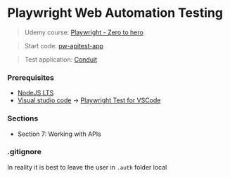 # Playwright Web Automation Testing
> Udemy course: [Playwright - Zero to hero](https://www.udemy.com/course/playwright-from-zero-to-hero/learn/lecture/39699402#overview)

> Start code: [pw-apitest-app](https://github.com/bondar-artem/pw-apitest-app)

> Test application: [Conduit](https://conduit.bondaracademy.com/)

### Prerequisites
* [NodeJS LTS](https://nodejs.org/en)
* [Visual studio code](https://code.visualstudio.com/) &rarr; [Playwright Test for VSCode](https://playwright.dev/docs/getting-started-vscode)

### Sections
* Section 7: Working with APIs

### .gitignore
In reality it is best to leave the user in `.auth` folder local
